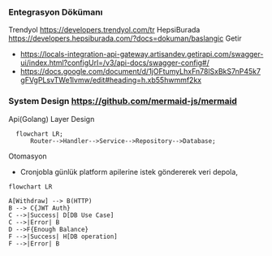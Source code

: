 ### Entegrasyon Dökümanı
Trendyol https://developers.trendyol.com/tr
HepsiBurada https://developers.hepsiburada.com/?docs=dokuman/baslangic
Getir 
- https://locals-integration-api-gateway.artisandev.getirapi.com/swagger-ui/index.html?configUrl=/v3/api-docs/swagger-config#/
- https://docs.google.com/document/d/1jOFtumyLhxFn78lSxBkS7nP45k7gFVgPLsvTWe1lvmw/edit#heading=h.xb55hwmmf2kx

### System Design https://github.com/mermaid-js/mermaid
Api(Golang) Layer Design
```mermaid
  flowchart LR;
      Router-->Handler-->Service-->Repository-->Database;
```

Otomasyon
- Cronjobla günlük platform apilerine istek göndererek veri depola,
```mermaid
flowchart LR

A[Withdraw] --> B(HTTP)
B --> C{JWT Auth}
C -->|Success| D[DB Use Case]
C -->|Error| B
D -->F{Enough Balance}
F -->|Success| H[DB operation] 
F -->|Error| B 
```
